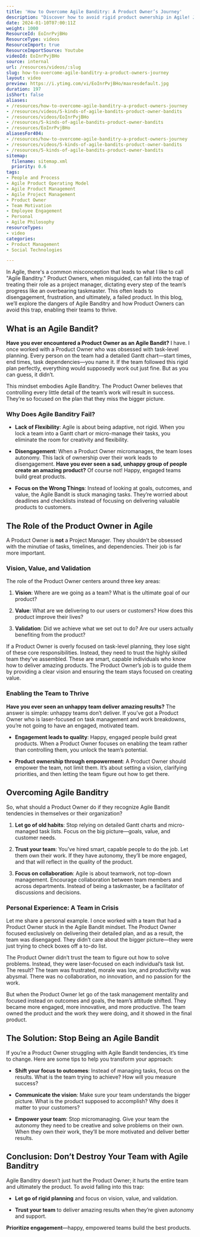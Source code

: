 ```yaml
---
title: 'How to Overcome Agile Banditry: A Product Owner’s Journey'
description: "Discover how to avoid rigid product ownership in Agile! Join Martin as he shares insights on fostering team engagement and achieving true Agile success. \U0001F680"
date: 2024-01-10T07:00:11Z
weight: 1000
ResourceId: EoInrPvjBHo
ResourceType: videos
ResourceImport: true
ResourceImportSource: Youtube
videoId: EoInrPvjBHo
source: internal
url: /resources/videos/:slug
slug: how-to-overcome-agile-banditry-a-product-owners-journey
layout: video
preview: https://i.ytimg.com/vi/EoInrPvjBHo/maxresdefault.jpg
duration: 197
isShort: false
aliases:
- /resources/how-to-overcome-agile-banditry-a-product-owners-journey
- /resources/videos/5-kinds-of-agile-bandits-product-owner-bandits
- /resources/videos/EoInrPvjBHo
- /resources/5-kinds-of-agile-bandits-product-owner-bandits
- /resources/EoInrPvjBHo
aliasesFor404:
- /resources/how-to-overcome-agile-banditry-a-product-owners-journey
- /resources/videos/5-kinds-of-agile-bandits-product-owner-bandits
- /resources/5-kinds-of-agile-bandits-product-owner-bandits
sitemap:
  filename: sitemap.xml
  priority: 0.6
tags:
- People and Process
- Agile Product Operating Model
- Agile Product Management
- Agile Project Management
- Product Owner
- Team Motivation
- Employee Engagement
- Personal
- Agile Philosophy
resourceTypes:
- video
categories:
- Product Management
- Social Technologies

---
```

In Agile, there's a common misconception that leads to what I like to call "Agile Banditry." Product Owners, when misguided, can fall into the trap of treating their role as a project manager, dictating every step of the team’s progress like an overbearing taskmaster. This often leads to disengagement, frustration, and ultimately, a failed product. In this blog, we’ll explore the dangers of Agile Banditry and how Product Owners can avoid this trap, enabling their teams to thrive.

## **What is an Agile Bandit?**

**Have you ever encountered a Product Owner as an Agile Bandit?** I have. I once worked with a Product Owner who was obsessed with task-level planning. Every person on the team had a detailed Gantt chart—start times, end times, task dependencies—you name it. If the team followed this rigid plan perfectly, everything would supposedly work out just fine. But as you can guess, it didn’t.

This mindset embodies Agile Banditry. The Product Owner believes that controlling every little detail of the team’s work will result in success. They’re so focused on the plan that they miss the bigger picture.

### **Why Does Agile Banditry Fail?**

- **Lack of Flexibility**: Agile is about being adaptive, not rigid. When you lock a team into a Gantt chart or micro-manage their tasks, you eliminate the room for creativity and flexibility.

- **Disengagement**: When a Product Owner micromanages, the team loses autonomy. This lack of ownership over their work leads to disengagement. **Have you ever seen a sad, unhappy group of people create an amazing product?** Of course not! Happy, engaged teams build great products.

- **Focus on the Wrong Things**: Instead of looking at goals, outcomes, and value, the Agile Bandit is stuck managing tasks. They’re worried about deadlines and checklists instead of focusing on delivering valuable products to customers.

## **The Role of the Product Owner in Agile**

A Product Owner is **not** a Project Manager. They shouldn’t be obsessed with the minutiae of tasks, timelines, and dependencies. Their job is far more important.

### **Vision, Value, and Validation**

The role of the Product Owner centers around three key areas:

1. **Vision**: Where are we going as a team? What is the ultimate goal of our product?

3. **Value**: What are we delivering to our users or customers? How does this product improve their lives?

5. **Validation**: Did we achieve what we set out to do? Are our users actually benefiting from the product?

If a Product Owner is overly focused on task-level planning, they lose sight of these core responsibilities. Instead, they need to trust the highly skilled team they’ve assembled. These are smart, capable individuals who know how to deliver amazing products. The Product Owner’s job is to guide them by providing a clear vision and ensuring the team stays focused on creating value.

### **Enabling the Team to Thrive**

**Have you ever seen an unhappy team deliver amazing results?** The answer is simple: unhappy teams don’t deliver. If you’ve got a Product Owner who is laser-focused on task management and work breakdowns, you’re not going to have an engaged, motivated team.

- **Engagement leads to quality**: Happy, engaged people build great products. When a Product Owner focuses on enabling the team rather than controlling them, you unlock the team’s potential.

- **Product ownership through empowerment**: A Product Owner should empower the team, not limit them. It’s about setting a vision, clarifying priorities, and then letting the team figure out how to get there.

## **Overcoming Agile Banditry**

So, what should a Product Owner do if they recognize Agile Bandit tendencies in themselves or their organization?

1. **Let go of old habits**: Stop relying on detailed Gantt charts and micro-managed task lists. Focus on the big picture—goals, value, and customer needs.

3. **Trust your team**: You’ve hired smart, capable people to do the job. Let them own their work. If they have autonomy, they’ll be more engaged, and that will reflect in the quality of the product.

5. **Focus on collaboration**: Agile is about teamwork, not top-down management. Encourage collaboration between team members and across departments. Instead of being a taskmaster, be a facilitator of discussions and decisions.

### **Personal Experience: A Team in Crisis**

Let me share a personal example. I once worked with a team that had a Product Owner stuck in the Agile Bandit mindset. The Product Owner focused exclusively on delivering their detailed plan, and as a result, the team was disengaged. They didn’t care about the bigger picture—they were just trying to check boxes off a to-do list.

The Product Owner didn’t trust the team to figure out how to solve problems. Instead, they were laser-focused on each individual’s task list. The result? The team was frustrated, morale was low, and productivity was abysmal. There was no collaboration, no innovation, and no passion for the work.

But when the Product Owner let go of the task management mentality and focused instead on outcomes and goals, the team’s attitude shifted. They became more engaged, more innovative, and more productive. The team owned the product and the work they were doing, and it showed in the final product.

## **The Solution: Stop Being an Agile Bandit**

If you’re a Product Owner struggling with Agile Bandit tendencies, it’s time to change. Here are some tips to help you transform your approach:

- **Shift your focus to outcomes**: Instead of managing tasks, focus on the results. What is the team trying to achieve? How will you measure success?

- **Communicate the vision**: Make sure your team understands the bigger picture. What is the product supposed to accomplish? Why does it matter to your customers?

- **Empower your team**: Stop micromanaging. Give your team the autonomy they need to be creative and solve problems on their own. When they own their work, they’ll be more motivated and deliver better results.

## **Conclusion: Don’t Destroy Your Team with Agile Banditry**

Agile Banditry doesn’t just hurt the Product Owner; it hurts the entire team and ultimately the product. To avoid falling into this trap:

- **Let go of rigid planning** and focus on vision, value, and validation.

- **Trust your team** to deliver amazing results when they’re given autonomy and support.

**Prioritize engagement**—happy, empowered teams build the best products.

